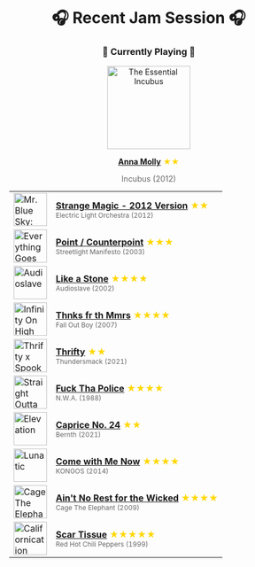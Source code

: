 <div align='center'>

# 🎧 Recent Jam Session 🎧

<h3>🎵 Currently Playing 🎵</h3>

<a href="https://open.spotify.com/track/5mfcFNV1pDNAwLguz9pFW0"><img src="https://i.scdn.co/image/ab67616d0000b273e8319498d4779ebc56e82c6b" width="150" height="150" alt="The Essential Incubus" /></a>

<b><a href="https://open.spotify.com/track/5mfcFNV1pDNAwLguz9pFW0">Anna Molly</a></b><span style="color: gold;"> ★★</span>

<span style="color: #666;">Incubus (2012)</span>

<table style='margin: 0 auto; max-width: 550px;'>
<tr>
<td width="60"><a href="https://open.spotify.com/track/3CIIU7xDPdCzgvw0XrYuMR"><img src="https://i.scdn.co/image/ab67616d0000b273f955b4055c6c6d6a0d4a3442" width="60" height="60" alt="Mr. Blue Sky: The Very Best of Electric Light Orchestra" /></a></td>
<td><b><a href="https://open.spotify.com/track/3CIIU7xDPdCzgvw0XrYuMR">Strange Magic - 2012 Version</a></b> <span style="color: gold;"> ★★</span><br><span style="font-size: 12px; color: #666;">Electric Light Orchestra (2012)</span></td>
</tr>
<tr>
<td width="60"><a href="https://open.spotify.com/track/1NM2qI63ylqg62yxpEvTXu"><img src="https://i.scdn.co/image/ab67616d0000b27302c5106bd25321cd34e96bb8" width="60" height="60" alt="Everything Goes Numb" /></a></td>
<td><b><a href="https://open.spotify.com/track/1NM2qI63ylqg62yxpEvTXu">Point / Counterpoint</a></b> <span style="color: gold;"> ★★★</span><br><span style="font-size: 12px; color: #666;">Streetlight Manifesto (2003)</span></td>
</tr>
<tr>
<td width="60"><a href="https://open.spotify.com/track/3YuaBvuZqcwN3CEAyyoaei"><img src="https://i.scdn.co/image/ab67616d0000b273a7292b6863258e889b78d787" width="60" height="60" alt="Audioslave" /></a></td>
<td><b><a href="https://open.spotify.com/track/3YuaBvuZqcwN3CEAyyoaei">Like a Stone</a></b> <span style="color: gold;"> ★★★★</span><br><span style="font-size: 12px; color: #666;">Audioslave (2002)</span></td>
</tr>
<tr>
<td width="60"><a href="https://open.spotify.com/track/3Zwu2K0Qa5sT6teCCHPShP"><img src="https://i.scdn.co/image/ab67616d0000b273da071ae7564949fbbfc6904d" width="60" height="60" alt="Infinity On High" /></a></td>
<td><b><a href="https://open.spotify.com/track/3Zwu2K0Qa5sT6teCCHPShP">Thnks fr th Mmrs</a></b> <span style="color: gold;"> ★★★★</span><br><span style="font-size: 12px; color: #666;">Fall Out Boy (2007)</span></td>
</tr>
<tr>
<td width="60"><a href="https://open.spotify.com/track/0wtyAQtz3YiZAKhF5pTNKW"><img src="https://i.scdn.co/image/ab67616d0000b273a8e03e94e0f1cac6946f8ce9" width="60" height="60" alt="Thrifty x Spooky Raccoon" /></a></td>
<td><b><a href="https://open.spotify.com/track/0wtyAQtz3YiZAKhF5pTNKW">Thrifty</a></b> <span style="color: gold;"> ★★</span><br><span style="font-size: 12px; color: #666;">Thundersmack (2021)</span></td>
</tr>
<tr>
<td width="60"><a href="https://open.spotify.com/track/5n8Aro6j1bEGIy7Tpo7FV7"><img src="https://i.scdn.co/image/ab67616d0000b273c79a70e8167cc1a4fab83781" width="60" height="60" alt="Straight Outta Compton" /></a></td>
<td><b><a href="https://open.spotify.com/track/5n8Aro6j1bEGIy7Tpo7FV7">Fuck Tha Police</a></b> <span style="color: gold;"> ★★★★</span><br><span style="font-size: 12px; color: #666;">N.W.A. (1988)</span></td>
</tr>
<tr>
<td width="60"><a href="https://open.spotify.com/track/3aHyc94iLoJ4YUXGEG7v5j"><img src="https://i.scdn.co/image/ab67616d0000b273522c0290500f1e8756303714" width="60" height="60" alt="Elevation" /></a></td>
<td><b><a href="https://open.spotify.com/track/3aHyc94iLoJ4YUXGEG7v5j">Caprice No. 24</a></b> <span style="color: gold;"> ★★</span><br><span style="font-size: 12px; color: #666;">Bernth (2021)</span></td>
</tr>
<tr>
<td width="60"><a href="https://open.spotify.com/track/2kWowW0k4oFymhkr7LmvzO"><img src="https://i.scdn.co/image/ab67616d0000b27367ff87e2839c5c93bb6e6a6a" width="60" height="60" alt="Lunatic" /></a></td>
<td><b><a href="https://open.spotify.com/track/2kWowW0k4oFymhkr7LmvzO">Come with Me Now</a></b> <span style="color: gold;"> ★★★★</span><br><span style="font-size: 12px; color: #666;">KONGOS (2014)</span></td>
</tr>
<tr>
<td width="60"><a href="https://open.spotify.com/track/3Pzh926pXggbMe2ZpXyMV7"><img src="https://i.scdn.co/image/ab67616d0000b273e4800c920780ac18d4ab6730" width="60" height="60" alt="Cage The Elephant (Expanded Edition)" /></a></td>
<td><b><a href="https://open.spotify.com/track/3Pzh926pXggbMe2ZpXyMV7">Ain't No Rest for the Wicked</a></b> <span style="color: gold;"> ★★★★</span><br><span style="font-size: 12px; color: #666;">Cage The Elephant (2009)</span></td>
</tr>
<tr>
<td width="60"><a href="https://open.spotify.com/track/1G391cbiT3v3Cywg8T7DM1"><img src="https://i.scdn.co/image/ab67616d0000b27394d08ab63e57b0cae74e8595" width="60" height="60" alt="Californication (Deluxe Edition)" /></a></td>
<td><b><a href="https://open.spotify.com/track/1G391cbiT3v3Cywg8T7DM1">Scar Tissue</a></b> <span style="color: gold;"> ★★★★★</span><br><span style="font-size: 12px; color: #666;">Red Hot Chili Peppers (1999)</span></td>
</tr>
</table>
</div>

